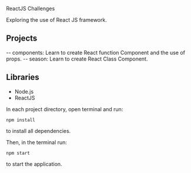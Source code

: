 ReactJS Challenges

Exploring the use of React JS framework.

## Projects

-- components: Learn to create React function Component and the use of props.
-- season: Learn to create React Class Component.

## Libraries

- Node.js
- ReactJS

In each project directory, open terminal and run:

`npm install`

to install all dependencies.

Then, in the terminal run:

`npm start`

to start the application.
